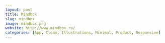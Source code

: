 ```yaml
---
layout: post
title: Mindbox
slug: mindbox
image: mindbox.png
website: http://www.mindbox.ru/
categories: [App, Clean, Illustrations, Minimal, Product, Responsive]
---
```

